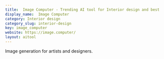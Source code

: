 ```yaml
---
title:  Image Computer - Trending AI tool for Interior design and best alternatives
display_name:  Image Computer
category: Interior design
category_slug: interior-design
key: image_computer
website: https://image.computer/
layout: aitool
---
```


Image generation for artists and designers.
